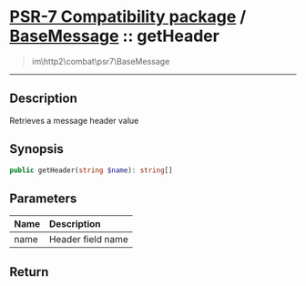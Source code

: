 # [PSR-7 Compatibility package](combat.md) / [BaseMessage](combat-BaseMessage.md) :: getHeader
 > im\http2\combat\psr7\BaseMessage
____

## Description
Retrieves a message header value

## Synopsis
```php
public getHeader(string $name): string[]
```

## Parameters
| Name | Description |
| :--- | :---------- |
| name | Header field name |

## Return

